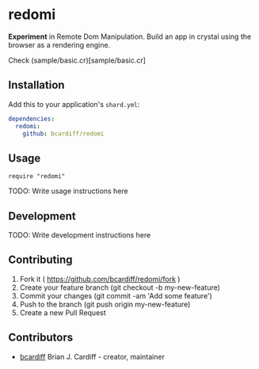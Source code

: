 # redomi

**Experiment** in Remote Dom Manipulation.
Build an app in crystal using the browser as a rendering engine.

Check (sample/basic.cr)[sample/basic.cr]

## Installation

Add this to your application's `shard.yml`:

```yaml
dependencies:
  redomi:
    github: bcardiff/redomi
```

## Usage


```crystal
require "redomi"
```

TODO: Write usage instructions here

## Development

TODO: Write development instructions here

## Contributing

1. Fork it ( https://github.com/bcardiff/redomi/fork )
2. Create your feature branch (git checkout -b my-new-feature)
3. Commit your changes (git commit -am 'Add some feature')
4. Push to the branch (git push origin my-new-feature)
5. Create a new Pull Request

## Contributors

- [bcardiff](https://github.com/bcardiff) Brian J. Cardiff - creator, maintainer
